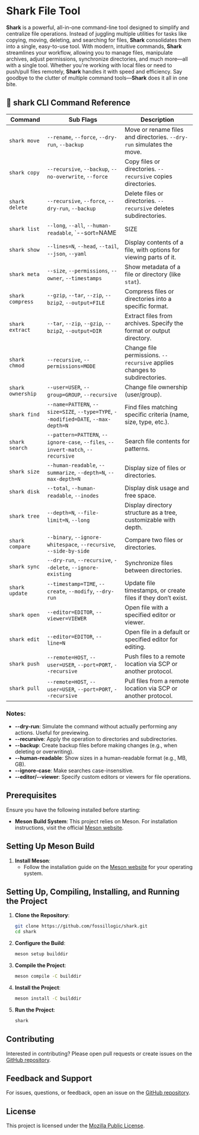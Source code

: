 # **Shark File Tool**

**Shark** is a powerful, all-in-one command-line tool designed to simplify and centralize file operations. Instead of juggling multiple utilities for tasks like copying, moving, deleting, and searching for files, **Shark** consolidates them into a single, easy-to-use tool. With modern, intuitive commands, **Shark** streamlines your workflow, allowing you to manage files, manipulate archives, adjust permissions, synchronize directories, and much more—all with a single tool. Whether you're working with local files or need to push/pull files remotely, **Shark** handles it with speed and efficiency. Say goodbye to the clutter of multiple command tools—**Shark** does it all in one bite.

## 🦈 **shark** CLI Command Reference

| **Command**       | **Sub Flags**                                                                                      | **Description**                                                     |
|-------------------|---------------------------------------------------------------------------------------------------|---------------------------------------------------------------------|
| `shark move`      | `--rename`, `--force`, `--dry-run`, `--backup`                                                      | Move or rename files and directories. `--dry-run` simulates the move. |
| `shark copy`      | `--recursive`, `--backup`, `--no-overwrite`, `--force`                                               | Copy files or directories. `--recursive` copies directories.        |
| `shark delete`    | `--recursive`, `--force`, `--dry-run`, `--backup`                                                   | Delete files or directories. `--recursive` deletes subdirectories. |
| `shark list`      | `--long`, `--all`, `--human-readable`, `--sort=NAME|SIZE|DATE`                                       | List files and directories. Customize output using sort and format. |
| `shark show`      | `--lines=N`, `--head`, `--tail`, `--json`, `--yaml`                                                 | Display contents of a file, with options for viewing parts of it.   |
| `shark meta`      | `--size`, `--permissions`, `--owner`, `--timestamps`                                                | Show metadata of a file or directory (like `stat`).                 |
| `shark compress`  | `--gzip`, `--tar`, `--zip`, `--bzip2`, `--output=FILE`                                              | Compress files or directories into a specific format.               |
| `shark extract`   | `--tar`, `--zip`, `--gzip`, `--bzip2`, `--output=DIR`                                               | Extract files from archives. Specify the format or output directory.|
| `shark chmod`     | `--recursive`, `--permissions=MODE`                                                                 | Change file permissions. `--recursive` applies changes to subdirectories. |
| `shark ownership` | `--user=USER`, `--group=GROUP`, `--recursive`                                                        | Change file ownership (user/group).                                |
| `shark find`      | `--name=PATTERN`, `--size=SIZE`, `--type=TYPE`, `--modified=DATE`, `--max-depth=N`                   | Find files matching specific criteria (name, size, type, etc.).     |
| `shark search`    | `--pattern=PATTERN`, `--ignore-case`, `--files`, `--invert-match`, `--recursive`                     | Search file contents for patterns.                                  |
| `shark size`      | `--human-readable`, `--summarize`, `--depth=N`, `--max-depth=N`                                     | Display size of files or directories.                               |
| `shark disk`      | `--total`, `--human-readable`, `--inodes`                                                            | Display disk usage and free space.                                  |
| `shark tree`      | `--depth=N`, `--file-limit=N`, `--long`                                                              | Display directory structure as a tree, customizable with depth.     |
| `shark compare`   | `--binary`, `--ignore-whitespace`, `--recursive`, `--side-by-side`                                  | Compare two files or directories.                                   |
| `shark sync`      | `--dry-run`, `--recursive`, `--delete`, `--ignore-existing`                                          | Synchronize files between directories.                              |
| `shark update`    | `--timestamp=TIME`, `--create`, `--modify`, `--dry-run`                                              | Update file timestamps, or create files if they don’t exist.        |
| `shark open`      | `--editor=EDITOR`, `--viewer=VIEWER`                                                                | Open file with a specified editor or viewer.                         |
| `shark edit`      | `--editor=EDITOR`, `--line=N`                                                                       | Open file in a default or specified editor for editing.              |
| `shark push`      | `--remote=HOST`, `--user=USER`, `--port=PORT`, `--recursive`                                         | Push files to a remote location via SCP or another protocol.        |
| `shark pull`      | `--remote=HOST`, `--user=USER`, `--port=PORT`, `--recursive`                                         | Pull files from a remote location via SCP or another protocol.      |

### Notes:
- **--dry-run**: Simulate the command without actually performing any actions. Useful for previewing.
- **--recursive**: Apply the operation to directories and subdirectories.
- **--backup**: Create backup files before making changes (e.g., when deleting or overwriting).
- **--human-readable**: Show sizes in a human-readable format (e.g., MB, GB).
- **--ignore-case**: Make searches case-insensitive.
- **--editor/--viewer**: Specify custom editors or viewers for file operations.

## **Prerequisites**

Ensure you have the following installed before starting:

- **Meson Build System**: This project relies on Meson. For installation instructions, visit the official [Meson website](https://mesonbuild.com/Getting-meson.html).

## **Setting Up Meson Build**

1. **Install Meson**:
    - Follow the installation guide on the [Meson website](https://mesonbuild.com/Getting-meson.html) for your operating system.

## **Setting Up, Compiling, Installing, and Running the Project**

1. **Clone the Repository**:

    ```sh
    git clone https://github.com/fossillogic/shark.git
    cd shark
    ```

2. **Configure the Build**:

    ```sh
    meson setup builddir
    ```

3. **Compile the Project**:

    ```sh
    meson compile -C builddir
    ```

4. **Install the Project**:

    ```sh
    meson install -C builddir
    ```

5. **Run the Project**:

    ```sh
    shark
    ```

## **Contributing**

Interested in contributing? Please open pull requests or create issues on the [GitHub repository](https://github.com/fossillogic/shark).

## **Feedback and Support**

For issues, questions, or feedback, open an issue on the [GitHub repository](https://github.com/fossillogic/fossil-app/shark).

## **License**

This project is licensed under the [Mozilla Public License](LICENSE).
